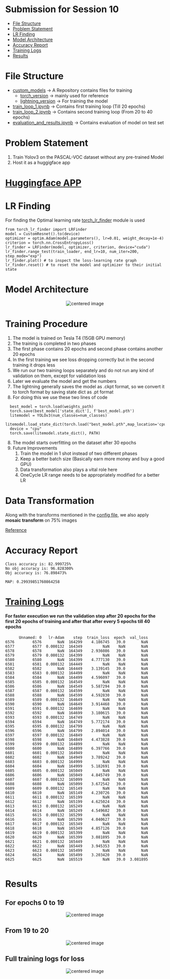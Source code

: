 # Submission for Session 10
- [File Structure](#File-Structure)
- [Problem Statement](#Problem-Statement)
- [LR Finding](#LR-Finding)
- [Model Architecture](#Model-Architecture)
- [Accuracy Report](#Accuracy-Report)
- [Training Logs](#Training-Logs)
- [Results](#Results)

# File Structure 
* [custom_models](https://github.com/deepanshudashora/custom_models) -> A Repository contains files for training
    * [torch_version](https://github.com/deepanshudashora/ERAV1/tree/master/session13/torch_version) -> mainly used for reference 
    * [lightning_version](https://github.com/deepanshudashora/ERAV1/tree/master/session13/lightning_version) -> For training the model
* [train_loop_1.ipynb](https://github.com/deepanshudashora/ERAV1/blob/master/session13/lightning_version/train_loop_1.ipynb) -> Contains first training loop (Till 20 epochs)
* [train_loop_2.ipynb](https://github.com/deepanshudashora/ERAV1/blob/master/session13/lightning_version/train_loop_2.ipynb) -> Contains second training loop (From 20 to 40 epochs)
* [evaluation_and_results.ipynb](https://github.com/deepanshudashora/ERAV1/blob/master/session13/lightning_version/evaluation_and_results.ipynb) -> Contains evaluation of model on test set 

# Problem Statement
1. Train Yolov3 on the PASCAL-VOC dataset without any pre-trained Model
2. Host it as a huggigface app 


# [Huggingface APP](https://huggingface.co/spaces/wgetdd/YoloV3-PASCAL-VOC)

# LR Finding 

For finding the Optimal learning rate [torch_lr_finder](https://github.com/davidtvs/pytorch-lr-finder) module is used

```
from torch_lr_finder import LRFinder
model = CustomResnet().to(device)
optimizer = optim.Adam(model.parameters(), lr=0.01, weight_decay=1e-4)
criterion = torch.nn.CrossEntropyLoss()
lr_finder = LRFinder(model, optimizer, criterion, device="cuda")
lr_finder.range_test(train_loader, end_lr=10, num_iter=200, step_mode="exp")
lr_finder.plot() # to inspect the loss-learning rate graph
lr_finder.reset() # to reset the model and optimizer to their initial state
```

# Model Architecture

<p align="center">
    <img src="images/architecture.png" alt="centered image" />
</p>

# Training Procedure

1. The model is trained on Tesla T4 (15GB GPU memory)
2. The training is completed in two phases
3. The first phase contains 20 epochs and second phase contains another 20 epochs
4. In the first training we see loss dropping correctly but in the second training it drops less
5. We run our two training loops separately and do not run any kind of validation on them, except for validation loss
6. Later we evaluate the model and get the numbers
7. The lightning generally saves the model as .ckpt format, so we convert it to torch format by saving state dict as .pt format
8. For doing this we use these two lines of code

```
  best_model = torch.load(weights_path)
  torch.save(best_model['state_dict'], f'best_model.pth')
  litemodel = YOLOv3(num_classes=num_classes)
  litemodel.load_state_dict(torch.load("best_model.pth",map_location='cpu'))
  device = "cpu"
  torch.save(litemodel.state_dict(), PATH)
```
   

8. The model starts overfitting on the dataset after 30 epochs
9. Future Improvements
     1. Train the model in 1 shot instead of two different phases
     2. Keep a better batch size (Basically earn more money and buy a good GPU)
     3. Data transformation also plays a vital role here
     4. OneCycle LR range needs to be appropriately modified for a better LR

# Data Transformation

Along with the transforms mentioned in the [config file](https://github.com/deepanshudashora/ERAV1/blob/master/session13/lightning_version/config.py), we also apply **mosaic transform** on 75% images 

[Reference](https://www.kaggle.com/code/nvnnghia/awesome-augmentation/notebook)

# Accuracy Report

```
Class accuracy is: 82.999725%
No obj accuracy is: 96.828300%
Obj accuracy is: 76.898473%

MAP: 0.29939851760864258

```

# [Training Logs](https://github.com/deepanshudashora/ERAV1/blob/master/session13/lightning_version/merged_logs.csv)

#### For faster execution we run the validation step after 20 epochs for the first 20 epochs of training and after that after every 5 epochs till 40 epochs

```
      Unnamed: 0   lr-Adam    step  train_loss  epoch  val_loss
6576        6576       NaN  164299    4.186745   39.0       NaN
6577        6577  0.000132  164349         NaN    NaN       NaN
6578        6578       NaN  164349    2.936086   39.0       NaN
6579        6579  0.000132  164399         NaN    NaN       NaN
6580        6580       NaN  164399    4.777130   39.0       NaN
6581        6581  0.000132  164449         NaN    NaN       NaN
6582        6582       NaN  164449    3.139145   39.0       NaN
6583        6583  0.000132  164499         NaN    NaN       NaN
6584        6584       NaN  164499    4.596097   39.0       NaN
6585        6585  0.000132  164549         NaN    NaN       NaN
6586        6586       NaN  164549    5.587294   39.0       NaN
6587        6587  0.000132  164599         NaN    NaN       NaN
6588        6588       NaN  164599    4.592830   39.0       NaN
6589        6589  0.000132  164649         NaN    NaN       NaN
6590        6590       NaN  164649    3.914468   39.0       NaN
6591        6591  0.000132  164699         NaN    NaN       NaN
6592        6592       NaN  164699    3.180615   39.0       NaN
6593        6593  0.000132  164749         NaN    NaN       NaN
6594        6594       NaN  164749    5.772174   39.0       NaN
6595        6595  0.000132  164799         NaN    NaN       NaN
6596        6596       NaN  164799    2.894014   39.0       NaN
6597        6597  0.000132  164849         NaN    NaN       NaN
6598        6598       NaN  164849    4.473828   39.0       NaN
6599        6599  0.000132  164899         NaN    NaN       NaN
6600        6600       NaN  164899    6.397766   39.0       NaN
6601        6601  0.000132  164949         NaN    NaN       NaN
6602        6602       NaN  164949    3.789242   39.0       NaN
6603        6603  0.000132  164999         NaN    NaN       NaN
6604        6604       NaN  164999    5.182691   39.0       NaN
6605        6605  0.000132  165049         NaN    NaN       NaN
6606        6606       NaN  165049    4.845749   39.0       NaN
6607        6607  0.000132  165099         NaN    NaN       NaN
6608        6608       NaN  165099    3.672542   39.0       NaN
6609        6609  0.000132  165149         NaN    NaN       NaN
6610        6610       NaN  165149    4.230726   39.0       NaN
6611        6611  0.000132  165199         NaN    NaN       NaN
6612        6612       NaN  165199    4.625024   39.0       NaN
6613        6613  0.000132  165249         NaN    NaN       NaN
6614        6614       NaN  165249    4.549682   39.0       NaN
6615        6615  0.000132  165299         NaN    NaN       NaN
6616        6616       NaN  165299    4.040627   39.0       NaN
6617        6617  0.000132  165349         NaN    NaN       NaN
6618        6618       NaN  165349    4.857126   39.0       NaN
6619        6619  0.000132  165399         NaN    NaN       NaN
6620        6620       NaN  165399    3.081895   39.0       NaN
6621        6621  0.000132  165449         NaN    NaN       NaN
6622        6622       NaN  165449    3.945353   39.0       NaN
6623        6623  0.000132  165499         NaN    NaN       NaN
6624        6624       NaN  165499    3.203420   39.0       NaN
6625        6625       NaN  165519         NaN   39.0  3.081895


```

# Results

## For epochs 0 to 19

<p align="center">
    <img src="images/train_logs_1.png" alt="centered image" />
</p>

## From 19 to 20

<p align="center">
    <img src="images/train_logs_2.png" alt="centered image" />
</p>

## Full training logs for loss

<p align="center">
    <img src="images/full_training.png" alt="centered image" />
</p>

